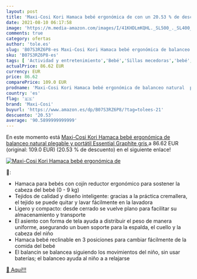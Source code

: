 ```yaml
---
layout: post
title: 'Maxi-Cosi Kori Hamaca bebé ergonómica de con un 20.53 % de descuento'
date: 2021-08-10 06:17:58
image: 'https://m.media-amazon.com/images/I/41KHDLmKQHL._SL500_._SL400_.jpg'
comments: true
category: ofertas
author: 'tole.es'
slug: 'B07S3RZ6P8-es Maxi-Cosi Kori Hamaca bebé ergonómica de balanceo natural...'
sku: 'B07S3RZ6P8-es'
tags: [ 'Actividad y entretenimiento','Bebé','Sillas mecedoras','bebé','maxi-cosi', ]
actualPrice: 86.62 EUR
currency: EUR
price: 86.62
comparePrice: 109.0 EUR
prodname: 'Maxi-Cosi Kori Hamaca bebé ergonómica de balanceo natural  plegable y portátil  Essential Graphite  gris '
country: 'es'
flag: '🇪🇸'
brand: 'Maxi-Cosi'
buyurl: 'https://www.amazon.es/dp/B07S3RZ6P8/?tag=tolees-21'
descuento: '20.53'
average: '90.5899999999999'
---
```


En este momento está [Maxi-Cosi Kori Hamaca bebé ergonómica de balanceo natural  plegable y portátil  Essential Graphite  gris ](https://www.amazon.es/dp/B07S3RZ6P8/?tag=tolees-21) a 86.62 EUR (original: 109.0 EUR) (20.53 %  de descuento) en el siguiente enlace!

[![Maxi-Cosi Kori Hamaca bebé ergonómica de](https://m.media-amazon.com/images/I/41KHDLmKQHL._SL500_._SL400_.jpg)](https://www.amazon.es/dp/B07S3RZ6P8/?tag=tolees-21)

🔎:

- Hamaca para bebés con cojín reductor ergonómico para sostener la cabeza del bebé (0 - 9 kg)
- Tejidos de calidad y diseño inteligente: gracias a la práctica cremallera, el tejido se puede quitar y lavar fácilmente en la lavadora
- Ligero y compacto: desde cerrado se vuelve plano para facilitar su almacenamiento y transporte
- El asiento con forma de tela ayuda a distribuir el peso de manera uniforme, asegurando un buen soporte para la espalda, el cuello y la cabeza del niño
- Hamaca bebé reclinable en 3 posiciones para cambiar fácilmente de la comida del bebé
- El balancin se balancea siguiendo los movimientos del niño, sin usar baterías; el balanceo ayuda al niño a a relajarse

[🛒 Aquí!!!](https://www.amazon.es/dp/B07S3RZ6P8/?tag=tolees-21)

